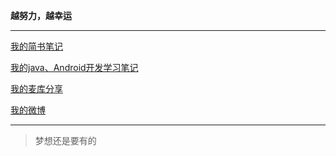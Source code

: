 **越努力，越幸运**

-------------------

[我的简书笔记](http://www.jianshu.com/users/ac745f130921/latest_articles "我的简书笔记")

[我的java、Android开发学习笔记](https://github.com/wswenyue/note/wiki)

[我的麦库分享](https://note.sdo.com/u/635033639628438451 "我的麦库分享")

[我的微博](http://weibo.com/wswenyue "我的微博")

------

>梦想还是要有的

